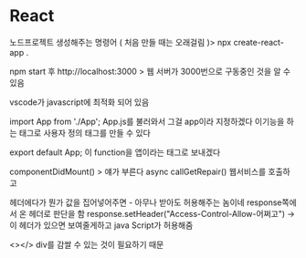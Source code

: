 # React
노드프로젝트 생성해주는 명령어 ( 처음 만들 때는 오래걸림 )> npx create-react-app .

npm start 후 http://localhost:3000 > 웹 서버가 3000번으로 구동중인 것을 알 수 있음

vscode가 javascript에 최적화 되어 있음

import App from './App'; App.js를 불러와서 그걸 app이라 지정하겠다
이기능을 하는 태그로 사용자 정의 태그를 만들 수 있다

export default App; 이 function을 앱이라는 태그로 보내겠다

componentDidMount() > 얘가 부른다
 async callGetRepair() 웹서비스를 호출하고

헤더에다가 뭔가 값을 집어넣어주면 - 아무나 받아도 허용해주는 놈이네 
response쪽에서 온 헤더로 판단을 함 
response.setHeader("Access-Control-Allow-어쩌고") -> 이 헤더가 있으면 보여줄게하고 java Script가 허용해줌

 <></>
div를 감쌀 수 있는 것이 필요하기 때문
